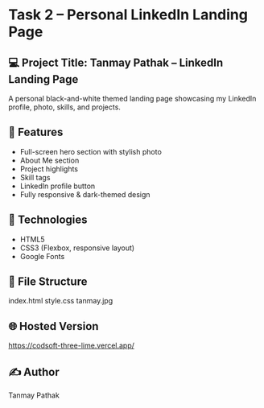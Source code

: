 # Task 2 – Personal LinkedIn Landing Page

## 💻 Project Title: Tanmay Pathak – LinkedIn Landing Page

A personal black-and-white themed landing page showcasing my LinkedIn profile, photo, skills, and projects.

## 🎯 Features
- Full-screen hero section with stylish photo
- About Me section
- Project highlights
- Skill tags
- LinkedIn profile button
- Fully responsive & dark-themed design

## 🧰 Technologies
- HTML5
- CSS3 (Flexbox, responsive layout)
- Google Fonts

## 📂 File Structure
index.html
style.css
tanmay.jpg
## 🌐 Hosted Version
https://codsoft-three-lime.vercel.app/


## ✍️ Author
Tanmay Pathak
